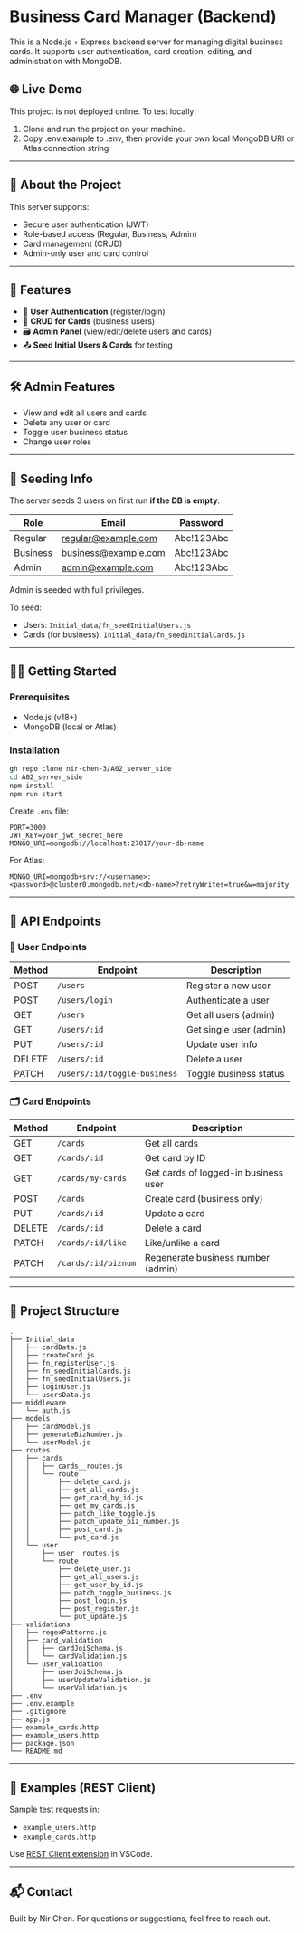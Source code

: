 # Business Card Manager (Backend)

This is a Node.js + Express backend server for managing digital business cards. It supports user authentication, card creation, editing, and administration with MongoDB.

## 🌐 Live Demo

This project is not deployed online. To test locally:

1. Clone and run the project on your machine.
2. Copy .env.example to .env, then provide your own local MongoDB URI or Atlas connection string

---

## 📖 About the Project

This server supports:

- Secure user authentication (JWT)
- Role-based access (Regular, Business, Admin)
- Card management (CRUD)
- Admin-only user and card control

---

## 🎯 Features

- 🔐 **User Authentication** (register/login)
- 🧾 **CRUD for Cards** (business users)
- 🗃️ **Admin Panel** (view/edit/delete users and cards)
- 📤 **Seed Initial Users & Cards** for testing

---

## 🛠️ Admin Features

- View and edit all users and cards
- Delete any user or card
- Toggle user business status
- Change user roles

---

## 🧪 Seeding Info

The server seeds 3 users on first run **if the DB is empty**:

| Role     | Email                                               | Password   |
| -------- | --------------------------------------------------- | ---------- |
| Regular  | [regular@example.com](mailto:regular@example.com)   | Abc!123Abc |
| Business | [business@example.com](mailto:business@example.com) | Abc!123Abc |
| Admin    | [admin@example.com](mailto:admin@example.com)       | Abc!123Abc |

Admin is seeded with full privileges.

To seed:

- Users: `Initial_data/fn_seedInitialUsers.js`
- Cards (for business): `Initial_data/fn_seedInitialCards.js`

---

## 🧑‍💻 Getting Started

### Prerequisites

- Node.js (v18+)
- MongoDB (local or Atlas)

### Installation

```bash
gh repo clone nir-chen-3/A02_server_side
cd A02_server_side
npm install
npm run start
```

Create `.env` file:

```env
PORT=3000
JWT_KEY=your_jwt_secret_here
MONGO_URI=mongodb://localhost:27017/your-db-name
```

For Atlas:

```env
MONGO_URI=mongodb+srv://<username>:<password>@cluster0.mongodb.net/<db-name>?retryWrites=true&w=majority
```

---

## 📠 API Endpoints

### 🔑 User Endpoints

| Method | Endpoint                     | Description             |
| ------ | ---------------------------- | ----------------------- |
| POST   | `/users`                     | Register a new user     |
| POST   | `/users/login`               | Authenticate a user     |
| GET    | `/users`                     | Get all users (admin)   |
| GET    | `/users/:id`                 | Get single user (admin) |
| PUT    | `/users/:id`                 | Update user info        |
| DELETE | `/users/:id`                 | Delete a user           |
| PATCH  | `/users/:id/toggle-business` | Toggle business status  |

### 🗂️ Card Endpoints

| Method | Endpoint            | Description                          |
| ------ | ------------------- | ------------------------------------ |
| GET    | `/cards`            | Get all cards                        |
| GET    | `/cards/:id`        | Get card by ID                       |
| GET    | `/cards/my-cards`   | Get cards of logged-in business user |
| POST   | `/cards`            | Create card (business only)          |
| PUT    | `/cards/:id`        | Update a card                        |
| DELETE | `/cards/:id`        | Delete a card                        |
| PATCH  | `/cards/:id/like`   | Like/unlike a card                   |
| PATCH  | `/cards/:id/biznum` | Regenerate business number (admin)   |

---

## 📁 Project Structure

```
.
├── Initial_data
│   ├── cardData.js
│   ├── createCard.js
│   ├── fn_registerUser.js
│   ├── fn_seedInitialCards.js
│   ├── fn_seedInitialUsers.js
│   ├── loginUser.js
│   └── usersData.js
├── middleware
│   └── auth.js
├── models
│   ├── cardModel.js
│   ├── generateBizNumber.js
│   └── userModel.js
├── routes
│   ├── cards
│   │   ├── cards__routes.js
│   │   └── route
│   │       ├── delete_card.js
│   │       ├── get_all_cards.js
│   │       ├── get_card_by_id.js
│   │       ├── get_my_cards.js
│   │       ├── patch_like_toggle.js
│   │       ├── patch_update_biz_number.js
│   │       ├── post_card.js
│   │       └── put_card.js
│   └── user
│       ├── user__routes.js
│       └── route
│           ├── delete_user.js
│           ├── get_all_users.js
│           ├── get_user_by_id.js
│           ├── patch_toggle_business.js
│           ├── post_login.js
│           ├── post_register.js
│           └── put_update.js
├── validations
│   ├── regexPatterns.js
│   ├── card_validation
│   │   ├── cardJoiSchema.js
│   │   └── cardValidation.js
│   └── user_validation
│       ├── userJoiSchema.js
│       ├── userUpdateValidation.js
│       └── userValidation.js
├── .env
├── .env.example
├── .gitignore
├── app.js
├── example_cards.http
├── example_users.http
├── package.json
└── README.md
```

---

## 📄 Examples (REST Client)

Sample test requests in:

- `example_users.http`
- `example_cards.http`

Use [REST Client extension](https://marketplace.visualstudio.com/items?itemName=humao.rest-client) in VSCode.

---

## 📬 Contact

Built by Nir Chen. For questions or suggestions, feel free to reach out.

